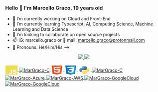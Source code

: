 ### Hello 👋 I'm Marcello Graco, 19 years old

- 🔭 I’m currently working on Cloud and Front-End
- 🌱 I’m currently learning Typescript, AI, Computing Science, Machine Learning and Data Science
- 👯 I’m looking to collaborate on  open source projects
- 📫 IG: marcello.graco or 📨 mail: marcello.graco@protonmail.com
- 🧒 Pronouns: He/Him/His
-->


<div align="center">
  <a href="https://github.com/MarGraco">
  <img height="150cm" src="https://github-readme-stats.vercel.app/api?username=MarGraco&show_icons=true&theme=dark&include_all_commits=true&count_private=true"/>
  <img height="100em" src="https://github-readme-stats.vercel.app/api/top-langs/?username=MarGraco&layout=compact&langs_count=7&theme=dark"/>
</div>
<div style="display: inline_block"><br>
  <img align="center" alt="MarGraco-Js" height="30" width="40" src="https://raw.githubusercontent.com/devicons/devicon/master/icons/javascript/javascript-plain.svg">
  <img align="center" alt="MarGraco-C" height="30" width="40" src="https://cdn.jsdelivr.net/gh/devicons/devicon/icons/nodejs/nodejs-original.svg">
  <img align="center" alt="MarGraco-HTML" height="30" width="40" src="https://raw.githubusercontent.com/devicons/devicon/master/icons/html5/html5-original.svg">
  <img align="center" alt="MarGraco-CSS" height="30" width="40" src="https://raw.githubusercontent.com/devicons/devicon/master/icons/css3/css3-original.svg">
  <img align="center" alt="MarGraco-Python" height="30" width="40" src="https://raw.githubusercontent.com/devicons/devicon/master/icons/python/python-original.svg">
  <img align="center" alt="MarGraco-C" height="30" width="40" src="https://cdn.jsdelivr.net/gh/devicons/devicon/icons/c/c-original.svg">
  <img align="center" alt="MarGraco-Azure" height="30" width="40" src="https://cdn.jsdelivr.net/gh/devicons/devicon/icons/azure/azure-original.svg">
  <img align="center" alt="MarGraco-AWS" height="30" width="40" src="https://cdn.jsdelivr.net/gh/devicons/devicon/icons/amazonwebservices/amazonwebservices-original.svg">
  <img align="center" alt="MarGraco-GoogleCloud" height="30" width="40" src="https://cdn.jsdelivr.net/gh/devicons/devicon/icons/googlecloud/googlecloud-original.svg">
  <img align="center" alt="MarGraco-GoogleCloud" height="30" width="40" src="https://cdn.jsdelivr.net/gh/devicons/devicon/icons/arduino/arduino-original-wordmark.svg">
</div>
  
 ##
